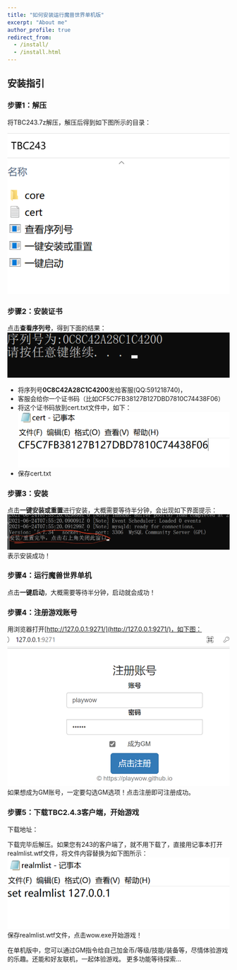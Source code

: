 ```yaml
---
title: "如何安装运行魔兽世界单机版"
excerpt: "About me"
author_profile: true
redirect_from: 
  - /install/
  - /install.html
---
```


## 安装指引
### 步骤1：解压
将TBC243.7z解压，解压后得到如下图所示的目录：

![](../images/1.png)

### 步骤2：安装证书
点击**查看序列号**，得到下面的结果：
![](../images/2.png)
* 将序列号**0C8C42A28C1C4200**发给客服(QQ:591218740)，
* 客服会给你一个证书码（比如CF5C7FB38127B127DBD7810C74438F06）
* 将这个证书码放到cert.txt文件中，如下：
![](../images/3.png)
* 保存cert.txt

### 步骤3：安装
点击**一键安装或重置**进行安装，大概需要等待半分钟，会出现如下界面提示：
![](../images/4.png)
表示安装成功！

### 步骤4：运行魔兽世界单机
点击**一键启动**，大概需要等待半分钟，启动就会成功！

### 步骤4：注册游戏账号
用浏览器打开[http://127.0.0.1:9271/](http://127.0.0.1:9271/)，如下图：
![](../images/5.png)
如果想成为GM账号，一定要勾选GM选项！点击注册即可注册成功。

### 步骤5：下载TBC2.4.3客户端，开始游戏
下载地址：

下载完毕后解压。如果您有243的客户端了，就不用下载了，直接用记事本打开realmlist.wtf文件，将文件内容替换为如下图所示：
![](../images/6.png)
保存realmlist.wtf文件，点击wow.exe开始游戏！

在单机版中，您可以通过GM指令给自己加金币/等级/技能/装备等，尽情体验游戏的乐趣。还能和好友联机，一起体验游戏。
更多功能等待探索...







